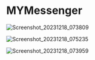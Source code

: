 # MYMessenger

![Screenshot_20231218_073809](https://github.com/7dony7/MYMessenger/assets/93137478/5733b6a7-cc5a-4d32-9ba5-d0d72e418846)


![Screenshot_20231218_075235](https://github.com/7dony7/MYMessenger/assets/93137478/16737942-35a3-4685-a678-b22bf15c4037)




![Screenshot_20231218_073959](https://github.com/7dony7/MYMessenger/assets/93137478/2825b95b-9fa6-4228-9a24-195e5a1597f9)
